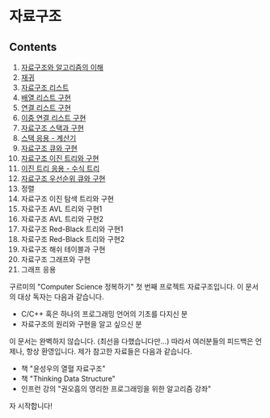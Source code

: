 자료구조
=============

Contents
-----------

01. [자료구조와 알고리즘의 이해](./docs/ch01.md)
02. [재귀](./docs/ch02.md)
03. [자료구조 리스트](./docs/ch03.md)
04. [배열 리스트 구현](./docs/ch04.md)
05. [연결 리스트 구현](./docs/ch05.md)
06. [이중 연결 리스트 구현](./docs/ch06.md)
07. [자료구조 스택과 구현](./docs/ch07.md)
08. [스택 응용 - 계산기](./docs/ch08.md)
09. [자료구조 큐와 구현](./docs/ch09.md)
10. [자료구조 이진 트리와 구현](./docs/ch10.md)
11. [이진 트리 응용 - 수식 트리](./docs/ch11.md)
12. [자료구조 우선순위 큐와 구현](./docs/ch12.md)
13. 정렬
14. 자료구조 이진 탐색 트리와 구현
15. 자료구조 AVL 트리와 구현1
16. 자료구조 AVL 트리와 구현2
17. 자료구조 Red-Black 트리와 구현1
18. 자료구조 Red-Black 트리와 구현2
19. 자료구조 해쉬 테이블과 구현
20. 자료구조 그래프와 구현
21. 그래프 응용


구르미의 "Computer Science 정복하기" 첫 번째 프로젝트 자료구조입니다. 이 문서의 대상 독자는 다음과 같습니다.

* C/C++ 혹은 하나의 프로그래밍 언어의 기초를 다지신 분
* 자료구조의 원리와 구현을 알고 싶으신 분

이 문서는 완벽하지 않습니다. (최선을 다했습니다만...) 따라서 여러분들의 피드백은 언제나, 항상 환영입니다. 제가 참고한 자료들은 다음과 같습니다.

* 책 "윤성우의 열혈 자료구조"
* 책 "Thinking Data Structure"
* 인프런 강의 "권오흠의 영리한 프로그래밍을 위한 알고리즘 강좌"

자 시작합니다!